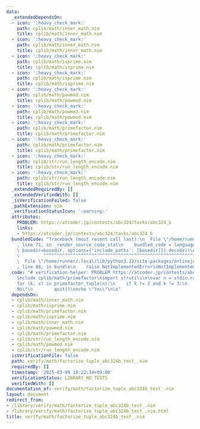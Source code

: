 ```yaml
---
data:
  _extendedDependsOn:
  - icon: ':heavy_check_mark:'
    path: cplib/math/inner_math.nim
    title: cplib/math/inner_math.nim
  - icon: ':heavy_check_mark:'
    path: cplib/math/inner_math.nim
    title: cplib/math/inner_math.nim
  - icon: ':heavy_check_mark:'
    path: cplib/math/isprime.nim
    title: cplib/math/isprime.nim
  - icon: ':heavy_check_mark:'
    path: cplib/math/isprime.nim
    title: cplib/math/isprime.nim
  - icon: ':heavy_check_mark:'
    path: cplib/math/powmod.nim
    title: cplib/math/powmod.nim
  - icon: ':heavy_check_mark:'
    path: cplib/math/powmod.nim
    title: cplib/math/powmod.nim
  - icon: ':heavy_check_mark:'
    path: cplib/math/primefactor.nim
    title: cplib/math/primefactor.nim
  - icon: ':heavy_check_mark:'
    path: cplib/math/primefactor.nim
    title: cplib/math/primefactor.nim
  - icon: ':heavy_check_mark:'
    path: cplib/str/run_length_encode.nim
    title: cplib/str/run_length_encode.nim
  - icon: ':heavy_check_mark:'
    path: cplib/str/run_length_encode.nim
    title: cplib/str/run_length_encode.nim
  _extendedRequiredBy: []
  _extendedVerifiedWith: []
  _isVerificationFailed: false
  _pathExtension: nim
  _verificationStatusIcon: ':warning:'
  attributes:
    PROBLEM: https://atcoder.jp/contests/abc324/tasks/abc324_b
    links:
    - https://atcoder.jp/contests/abc324/tasks/abc324_b
  bundledCode: "Traceback (most recent call last):\n  File \"/home/runner/.local/lib/python3.12/site-packages/onlinejudge_verify/documentation/build.py\"\
    , line 71, in _render_source_code_stat\n    bundled_code = language.bundle(stat.path,\
    \ basedir=basedir, options={'include_paths': [basedir]}).decode()\n          \
    \         ^^^^^^^^^^^^^^^^^^^^^^^^^^^^^^^^^^^^^^^^^^^^^^^^^^^^^^^^^^^^^^^^^^^^^^^^^^^^^^^^^\n\
    \  File \"/home/runner/.local/lib/python3.12/site-packages/onlinejudge_verify/languages/nim.py\"\
    , line 86, in bundle\n    raise NotImplementedError\nNotImplementedError\n"
  code: "# verification-helper: PROBLEM https://atcoder.jp/contests/abc324/tasks/abc324_b\n\
    include cplib/math/primefactor\nimport strutils\n\nvar n = stdin.readLine.parseInt\n\
    for (k, v) in primefactor_tuple(n):\n    if k != 2 and k != 3:\n        echo \"\
    No\"\n        quit()\necho \"Yes\"\n\n"
  dependsOn:
  - cplib/math/inner_math.nim
  - cplib/math/isprime.nim
  - cplib/math/primefactor.nim
  - cplib/math/isprime.nim
  - cplib/math/inner_math.nim
  - cplib/math/powmod.nim
  - cplib/math/primefactor.nim
  - cplib/str/run_length_encode.nim
  - cplib/math/powmod.nim
  - cplib/str/run_length_encode.nim
  isVerificationFile: false
  path: verify/math/factorize_tuple_abc324b_test_.nim
  requiredBy: []
  timestamp: '2025-03-09 18:22:34+09:00'
  verificationStatus: LIBRARY_NO_TESTS
  verifiedWith: []
documentation_of: verify/math/factorize_tuple_abc324b_test_.nim
layout: document
redirect_from:
- /library/verify/math/factorize_tuple_abc324b_test_.nim
- /library/verify/math/factorize_tuple_abc324b_test_.nim.html
title: verify/math/factorize_tuple_abc324b_test_.nim
---
```

